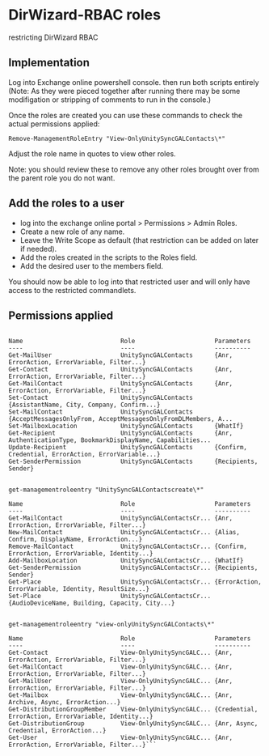 # DirWizard-RBAC roles
 restricting DirWizard RBAC

## Implementation

Log into Exchange online powershell console. then run both scripts entirely (Note: As they were pieced together after running there may be some modifigation or stripping of comments to run in the console.)

Once the roles are created you can use these commands to check the actual permissions applied:

```Remove-ManagementRoleEntry "View-OnlyUnitySyncGALContacts\*"```

Adjust the role name in quotes to view other roles.

Note: you should review these to remove any other roles brought over from the parent role you do not want.

## Add the roles to a user
* log into the exchange online portal > Permissions > Admin Roles.
* Create a new role of any name.
* Leave the Write Scope as default (that restriction can be added on later if needed).
* Add the roles created in the scripts to the Roles field.
* Add the desired user to the members field.

You should now be able to log into that restricted user and will only have access to the restricted commandlets.

## Permissions applied

```get-managementroleentry "UnitySyncGALContacts\*"

Name                           Role                      Parameters
----                           ----                      ----------
Get-MailUser                   UnitySyncGALContacts      {Anr, ErrorAction, ErrorVariable, Filter...}
Get-Contact                    UnitySyncGALContacts      {Anr, ErrorAction, ErrorVariable, Filter...}
Get-MailContact                UnitySyncGALContacts      {Anr, ErrorAction, ErrorVariable, Filter...}
Set-Contact                    UnitySyncGALContacts      {AssistantName, City, Company, Confirm...}
Set-MailContact                UnitySyncGALContacts      {AcceptMessagesOnlyFrom, AcceptMessagesOnlyFromDLMembers, A...
Set-MailboxLocation            UnitySyncGALContacts      {WhatIf}
Get-Recipient                  UnitySyncGALContacts      {Anr, AuthenticationType, BookmarkDisplayName, Capabilities...
Update-Recipient               UnitySyncGALContacts      {Confirm, Credential, ErrorAction, ErrorVariable...}
Get-SenderPermission           UnitySyncGALContacts      {Recipients, Sender}


get-managementroleentry "UnitySyncGALContactscreate\*"

Name                           Role                      Parameters
----                           ----                      ----------
Get-MailContact                UnitySyncGALContactsCr... {Anr, ErrorAction, ErrorVariable, Filter...}
New-MailContact                UnitySyncGALContactsCr... {Alias, Confirm, DisplayName, ErrorAction...}
Remove-MailContact             UnitySyncGALContactsCr... {Confirm, ErrorAction, ErrorVariable, Identity...}
Add-MailboxLocation            UnitySyncGALContactsCr... {WhatIf}
Get-SenderPermission           UnitySyncGALContactsCr... {Recipients, Sender}
Get-Place                      UnitySyncGALContactsCr... {ErrorAction, ErrorVariable, Identity, ResultSize...}
Set-Place                      UnitySyncGALContactsCr... {AudioDeviceName, Building, Capacity, City...}


get-managementroleentry "view-onlyUnitySyncGALContacts\*"

Name                           Role                      Parameters
----                           ----                      ----------
Get-Contact                    View-OnlyUnitySyncGALC... {Anr, ErrorAction, ErrorVariable, Filter...}
Get-MailContact                View-OnlyUnitySyncGALC... {Anr, ErrorAction, ErrorVariable, Filter...}
Get-MailUser                   View-OnlyUnitySyncGALC... {Anr, ErrorAction, ErrorVariable, Filter...}
Get-Mailbox                    View-OnlyUnitySyncGALC... {Anr, Archive, Async, ErrorAction...}
Get-DistributionGroupMember    View-OnlyUnitySyncGALC... {Credential, ErrorAction, ErrorVariable, Identity...}
Get-DistributionGroup          View-OnlyUnitySyncGALC... {Anr, Async, Credential, ErrorAction...}
Get-User                       View-OnlyUnitySyncGALC... {Anr, ErrorAction, ErrorVariable, Filter...}```
